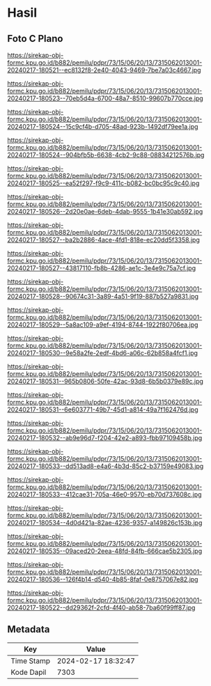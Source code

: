 # Hasil

## Foto C Plano

https://sirekap-obj-formc.kpu.go.id/b882/pemilu/pdpr/73/15/06/20/13/7315062013001-20240217-180521--ec8132f8-2e40-4043-9469-7be7a03c4667.jpg

https://sirekap-obj-formc.kpu.go.id/b882/pemilu/pdpr/73/15/06/20/13/7315062013001-20240217-180523--70eb5d4a-6700-48a7-8510-99607b770cce.jpg

https://sirekap-obj-formc.kpu.go.id/b882/pemilu/pdpr/73/15/06/20/13/7315062013001-20240217-180524--15c9cf4b-d705-48ad-923b-1492df79ee1a.jpg

https://sirekap-obj-formc.kpu.go.id/b882/pemilu/pdpr/73/15/06/20/13/7315062013001-20240217-180524--904bfb5b-6638-4cb2-9c88-08834212576b.jpg

https://sirekap-obj-formc.kpu.go.id/b882/pemilu/pdpr/73/15/06/20/13/7315062013001-20240217-180525--ea52f297-f9c9-411c-b082-bc0bc95c9c40.jpg

https://sirekap-obj-formc.kpu.go.id/b882/pemilu/pdpr/73/15/06/20/13/7315062013001-20240217-180526--2d20e0ae-6deb-4dab-9555-1b41e30ab592.jpg

https://sirekap-obj-formc.kpu.go.id/b882/pemilu/pdpr/73/15/06/20/13/7315062013001-20240217-180527--ba2b2886-4ace-4fd1-818e-ec20dd5f3358.jpg

https://sirekap-obj-formc.kpu.go.id/b882/pemilu/pdpr/73/15/06/20/13/7315062013001-20240217-180527--43817110-fb8b-4286-ae1c-3e4e9c75a7cf.jpg

https://sirekap-obj-formc.kpu.go.id/b882/pemilu/pdpr/73/15/06/20/13/7315062013001-20240217-180528--90674c31-3a89-4a51-9f19-887b527a9831.jpg

https://sirekap-obj-formc.kpu.go.id/b882/pemilu/pdpr/73/15/06/20/13/7315062013001-20240217-180529--5a8ac109-a9ef-4194-8744-1922f80706ea.jpg

https://sirekap-obj-formc.kpu.go.id/b882/pemilu/pdpr/73/15/06/20/13/7315062013001-20240217-180530--9e58a2fe-2edf-4bd6-a06c-62b858a4fcf1.jpg

https://sirekap-obj-formc.kpu.go.id/b882/pemilu/pdpr/73/15/06/20/13/7315062013001-20240217-180531--965b0806-50fe-42ac-93d8-6b5b0379e89c.jpg

https://sirekap-obj-formc.kpu.go.id/b882/pemilu/pdpr/73/15/06/20/13/7315062013001-20240217-180531--6e603771-49b7-45d1-a814-49a7f162476d.jpg

https://sirekap-obj-formc.kpu.go.id/b882/pemilu/pdpr/73/15/06/20/13/7315062013001-20240217-180532--ab9e96d7-f204-42e2-a893-fbb97109458b.jpg

https://sirekap-obj-formc.kpu.go.id/b882/pemilu/pdpr/73/15/06/20/13/7315062013001-20240217-180533--dd513ad8-e4a6-4b3d-85c2-b37159e49083.jpg

https://sirekap-obj-formc.kpu.go.id/b882/pemilu/pdpr/73/15/06/20/13/7315062013001-20240217-180533--412cae31-705a-46e0-9570-eb70d737608c.jpg

https://sirekap-obj-formc.kpu.go.id/b882/pemilu/pdpr/73/15/06/20/13/7315062013001-20240217-180534--4d0d421a-82ae-4236-9357-a149826c153b.jpg

https://sirekap-obj-formc.kpu.go.id/b882/pemilu/pdpr/73/15/06/20/13/7315062013001-20240217-180535--09aced20-2eea-48fd-84fb-666cae5b2305.jpg

https://sirekap-obj-formc.kpu.go.id/b882/pemilu/pdpr/73/15/06/20/13/7315062013001-20240217-180536--126f4b14-d540-4b85-8faf-0e8757067e82.jpg

https://sirekap-obj-formc.kpu.go.id/b882/pemilu/pdpr/73/15/06/20/13/7315062013001-20240217-180522--dd29362f-2cfd-4f40-ab58-7ba60f99ff87.jpg


## Metadata

| Key        | Value               |
| ---------- | ------------------- |
| Time Stamp | 2024-02-17 18:32:47 |
| Kode Dapil | 7303                |



